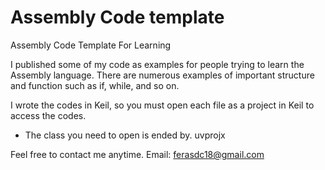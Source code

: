 # Assembly Code template
 Assembly Code Template For Learning

I published some of my code as examples for people trying to learn the Assembly language. There are numerous examples of important structure and function such as if, while, and so on.

I wrote the codes in Keil, so you must open each file as a project in Keil to access the codes. 
* The class you need to open is ended by. uvprojx

Feel free to contact me anytime. Email: ferasdc18@gmail.com

